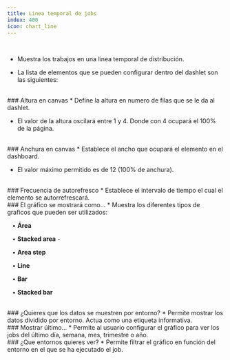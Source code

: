 ```yaml
---
title: Linea temporal de jobs
index: 400
icon: chart_line
---
```


    
<br />

* Muestra los trabajos en una linea temporal de distribución.

* La lista de elementos que se pueden configurar dentro del dashlet son las siguientes:

<br />
### Altura en canvas
* Define la altura en numero de filas que se le da al dashlet.

* El valor de la altura oscilará entre 1 y 4. Donde con 4 ocupará el 100% de la página.

<br />
### Anchura en canvas
* Establece el ancho que ocupará el elemento en el dashboard.

* El valor máximo permitido es de 12 (100% de anchura).

<br/>
### Frecuencia de autorefresco
* Establece el intervalo de tiempo el cual el elemento se autorrefrescará.


<br />
### El gráfico se mostrará como...
* Muestra los diferentes tipos de graficos que pueden ser utilizados: <br />

&nbsp; &nbsp;• **Área** <br />

&nbsp; &nbsp;• **Stacked area** - <br />

&nbsp; &nbsp;• **Area step** <br />

&nbsp; &nbsp;• **Line** <br />

&nbsp; &nbsp;• **Bar** <br />

&nbsp; &nbsp;• **Stacked bar** 

<br />
### ¿Quieres que los datos se muestren por entorno?
* Permite mostrar los datos dividido por entorno. Actua como una etiqueta informativa.

<br />
### Mostrar último...
* Permite al usuario configurar el gráfico para ver los jobs del último día, semana, mes, trimestre o año.

<br />
### ¿Que entornos quieres ver?
* Permite filtrar el gráfico en función del entorno en el que se ha ejecutado el job.